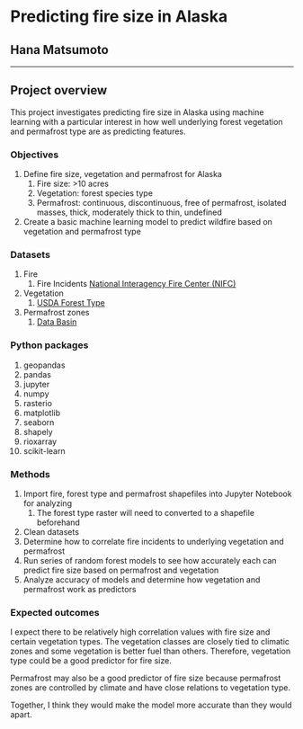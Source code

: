 # Predicting fire size in Alaska

## Hana Matsumoto

_____

## Project overview

This project investigates predicting fire size in Alaska using machine learning with a particular interest in how well underlying forest vegetation and permafrost type are as predicting features.

### **Objectives**

1. Define fire size, vegetation and permafrost for Alaska
	1. Fire size: >10 acres
	1. Vegetation: forest species type
	2. Permafrost: continuous, discontinuous, free of permafrost, isolated masses, thick, moderately thick to thin, undefined
2. Create a basic machine learning model to predict wildfire based on vegetation and permafrost type

### **Datasets**

1. Fire
	1. Fire Incidents [National Interagency Fire Center (NIFC)](https://data-nifc.opendata.arcgis.com/datasets/nifc::wildland-fire-incident-locations/explore?filters=eyJQT09TdGF0ZSI6WyJVUy1BSyJdfQ%3D%3D&location=65.115524%2C-150.698519%2C8.54)
2. Vegetation
	1. [USDA Forest Type](https://data.fs.usda.gov/geodata/rastergateway/forest_type/alaska_forest_type_metadata.php)
3. Permafrost zones
	1. [Data Basin](https://databasin.org/datasets/ad1dff8c39634bedadb4fd40d36ead71/)

### **Python packages**

1. geopandas
2. pandas
3. jupyter
3. numpy
4. rasterio
5. matplotlib
7. seaborn
7. shapely
8. rioxarray
9. scikit-learn


### **Methods**

1. Import fire, forest type and permafrost shapefiles into Jupyter Notebook for analyzing
	1. The forest type raster will need to converted to a shapefile beforehand
2. Clean datasets
3. Determine how to correlate fire incidents to underlying vegetation and permafrost
4. Run series of random forest models to see how accurately each can predict fire size based on permafrost and vegetation
5. Analyze accuracy of models and determine how vegetation and permafrost work as predictors

### **Expected outcomes**

I expect there to be relatively high correlation values with fire size and certain vegetation types. The vegetation classes are closely tied to climatic zones and some vegetation is better fuel than others. Therefore, vegetation type could be a good predictor for fire size.

Permafrost may also be a good predictor of fire size because permafrost zones are controlled by climate and have close relations to vegetation type.

Together, I think they would make the model more accurate than they would apart.